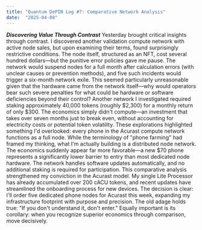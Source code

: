 ```yaml
---
title: "Quantum DePIN Log #7: Comparative Network Analysis"
date:  "2025-04-08"
---
```


***Discovering Value Through Contrast***
Yesterday brought critical insights through contrast. I discovered another validation compute network with active node sales, but upon examining their terms, found surprisingly restrictive conditions. The node itself, structured as an NFT, cost several hundred dollars—but the punitive error policies gave me pause.
The network would suspend nodes for a full month after calculation errors (with unclear causes or prevention methods), and five such incidents would trigger a six-month network exile. This seemed particularly unreasonable given that the hardware came from the network itself—why would operators bear such severe penalties for what could be hardware or software deficiencies beyond their control?
Another network I investigated required staking approximately 40,000 tokens (roughly $2,300) for a monthly return of only $300. The economics simply didn't compute—an investment that takes over seven months just to break even, without accounting for electricity costs or potential token volatility.
These explorations highlighted something I'd overlooked: every phone in the Acurast compute network functions as a full node. While the terminology of "phone farming" had framed my thinking, what I'm actually building is a distributed node network. The economics suddenly appear far more favorable—a new $70 phone represents a significantly lower barrier to entry than most dedicated node hardware. The network handles software updates automatically, and no additional staking is required for participation.
This comparative analysis strengthened my conviction in the Acurast model. My single Lite Processor has already accumulated over 200 cACU tokens, and recent updates have streamlined the onboarding process for new devices. The decision is clear: I'll order five dedicated phone nodes for Acurast this week, expanding my infrastructure footprint with purpose and precision.
The old adage holds true: "If you don't understand it, don't enter." Equally important is its corollary: when you recognize superior economics through comparison, move decisively.